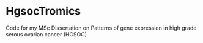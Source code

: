 # HgsocTromics
Code for my MSc Dissertation on Patterns of gene expression in high grade serous ovarian cancer (HGSOC)
